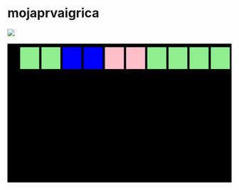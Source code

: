 # mojaprvaigrica
<img src="https://brankicamilovanovic.github.io/mojaprvaigrica/" />

![](https://github.com/brankicamilovanovic/mojaprvaigrica/blob/gh-pages/FireShot%20Capture%2061%20-%20memory_%20-%20file____C__Documents%2520and%2520Setti.png?raw=true)

   

